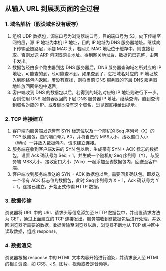 
## 从输入 URL 到展现页面的全过程

### 1. 域名解析（假设域名没有缓存）

1. 组织 UDP 数据包，源端口号为浏览器端口号，目的端口号为 53。向下传输至网络层，源 IP 地址为本机 IP 地址，目的 IP 地址为 DNS 服务器地址。继续向下传输至链路层，添加 MAC 头，若网关 MAC 地址位于缓存中，则直接获取。否则发送 ARP 包获取网关地址。得到网关地址后，数据包已完整，由网卡发出。
2. 数据包经由多个路由器到达 DNS 服务器后，DNS 服务器查询域名所对应的 IP 地址，可能查的到，也可能查不到。如果查到了，就把域名对应的 IP 地址放入到网络包内返回。若没有查找，则将当前 DNS 服务器的下层 DNS 服务器地址放回网络包中返回。
3. 客户端收到 DNS 的数据包以后，若得到的域名对应的 IP 地址则进行下一步。否则使用 DNS 服务器返回的下层 DNS 服务器 IP 地址，继续查询，直到查询到域名对应的 IP。或者根本没有这个域名，浏览器直接给出提示。

### 2. TCP 连接建立

1. 客户端向服务端发送带有 SYN 标志位以及一个随机的 Seq 序列号（X）的 TCP 数据包，目的端口号为 80，并将自己的 MSS大小、接收窗口大小（Win）一并放入数据包内，请求建立连接。
2. 服务端在收到客户端发来的 SYN 包以后，生成带有 SYN + ACK 标志的数据包，设置 Ack 确认号为 Seq + 1，并生成一个随机的 Seq 序列号（Y），与服务端 MSS大小、接收窗口大小（Win）一起添加至该数据包内，回送至客户端。
3. 客户端收到服务端发送的 SYN + ACK 数据包以后，需要回复确认包。即发送一个带有 ACK 标志位的数据包，此时 Seq 序列号为 X + 1，Ack 确认号为 Y + 1。连接已建立，开始正式传输 HTTP 数据。


### 3. 数据传输

浏览器将 URL 中的 URI、请求头等信息添加至 HTTP 数据包中，并设置请求方法为 GET，通过上面建立的 TCP 连接发出。服务端收到该数据包后进行处理，并返回浏览器所需要的数据。数据传输至浏览器以后，浏览器不断地从 TCP 缓冲区中读取数据，组成 response。

### 4. 数据渲染

浏览器根据 response 中的 HTML 文本内容开始进行渲染，并请求嵌入至 HTML 的相关资源，如 CSS、JS、图片、视频或者是音频等。
